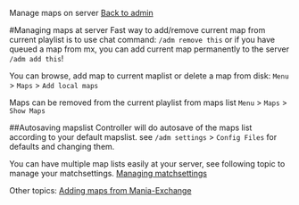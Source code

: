 ﻿Manage maps on server
[Back to admin](#admin.md)

#Managing maps at server
Fast way to add/remove current map from current playlist is to use chat command:
`/adm remove this` or if you have queued a map from mx, you can add current map 
permanently to the server `/adm add this`!

You can browse, add map to current maplist or delete a map from disk:
`Menu` > `Maps` > `Add local maps`

Maps can be removed from the current playlist from maps list
`Menu` > `Maps` > `Show Maps`

##Autosaving mapslist
Controller will do autosave of the maps list according to your default mapslist.
see `/adm settings` > `Config Files` for defaults and changing them.

You can have multiple map lists easily at your server, see following topic to manage your 
matchsettings.
[Managing matchsettings](#admin_matchsettings.md) 

Other topics:
[Adding maps from Mania-Exchange](#admin_mx.md)


